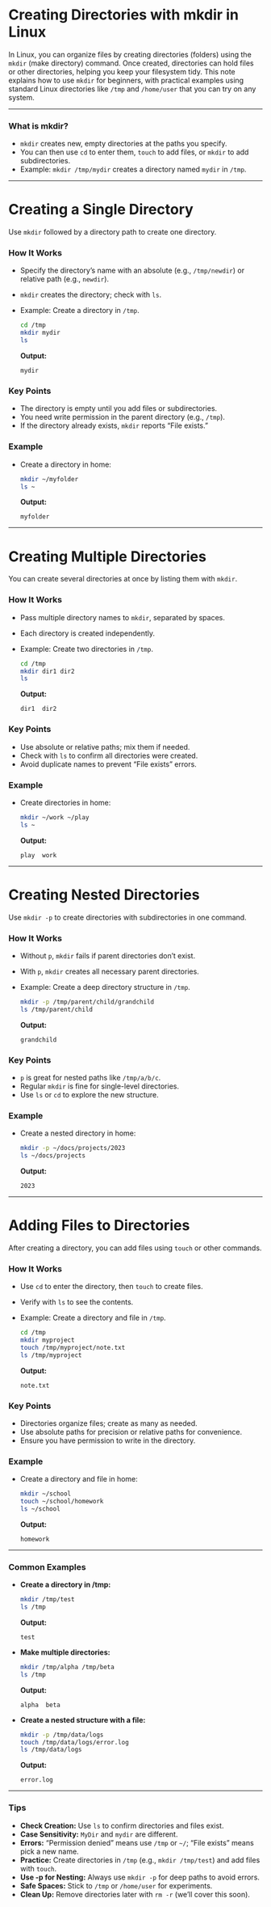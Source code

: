 # **Creating Directories with mkdir in Linux**

In Linux, you can organize files by creating directories (folders) using the `mkdir` (make directory) command. Once created, directories can hold files or other directories, helping you keep your filesystem tidy. This note explains how to use `mkdir` for beginners, with practical examples using standard Linux directories like `/tmp` and `/home/user` that you can try on any system.

---

### **What is mkdir?**

- `mkdir` creates new, empty directories at the paths you specify.
- You can then use `cd` to enter them, `touch` to add files, or `mkdir` to add subdirectories.
- Example: `mkdir /tmp/mydir` creates a directory named `mydir` in `/tmp`.

---

# **Creating a Single Directory**

Use `mkdir` followed by a directory path to create one directory.

### **How It Works**

- Specify the directory’s name with an absolute (e.g., `/tmp/newdir`) or relative path (e.g., `newdir`).
- `mkdir` creates the directory; check with `ls`.
- Example: Create a directory in `/tmp`.
    
    ```bash
    cd /tmp
    mkdir mydir
    ls
    ```
    
    **Output:**
    
    ```
    mydir
    ```
    

### **Key Points**

- The directory is empty until you add files or subdirectories.
- You need write permission in the parent directory (e.g., `/tmp`).
- If the directory already exists, `mkdir` reports “File exists.”

### **Example**

- Create a directory in home:
    
    ```bash
    mkdir ~/myfolder
    ls ~
    ```
    
    **Output:**
    
    ```
    myfolder
    ```
    

---

# **Creating Multiple Directories**

You can create several directories at once by listing them with `mkdir`.

### **How It Works**

- Pass multiple directory names to `mkdir`, separated by spaces.
- Each directory is created independently.
- Example: Create two directories in `/tmp`.
    
    ```bash
    cd /tmp
    mkdir dir1 dir2
    ls
    ```
    
    **Output:**
    
    ```
    dir1  dir2
    ```
    

### **Key Points**

- Use absolute or relative paths; mix them if needed.
- Check with `ls` to confirm all directories were created.
- Avoid duplicate names to prevent “File exists” errors.

### **Example**

- Create directories in home:
    
    ```bash
    mkdir ~/work ~/play
    ls ~
    ```
    
    **Output:**
    
    ```
    play  work
    ```
    

---

# **Creating Nested Directories**

Use `mkdir -p` to create directories with subdirectories in one command.

### **How It Works**

- Without `p`, `mkdir` fails if parent directories don’t exist.
- With `p`, `mkdir` creates all necessary parent directories.
- Example: Create a deep directory structure in `/tmp`.
    
    ```bash
    mkdir -p /tmp/parent/child/grandchild
    ls /tmp/parent/child
    ```
    
    **Output:**
    
    ```
    grandchild
    ```
    

### **Key Points**

- `p` is great for nested paths like `/tmp/a/b/c`.
- Regular `mkdir` is fine for single-level directories.
- Use `ls` or `cd` to explore the new structure.

### **Example**

- Create a nested directory in home:
    
    ```bash
    mkdir -p ~/docs/projects/2023
    ls ~/docs/projects
    ```
    
    **Output:**
    
    ```
    2023
    ```
    

---

# **Adding Files to Directories**

After creating a directory, you can add files using `touch` or other commands.

### **How It Works**

- Use `cd` to enter the directory, then `touch` to create files.
- Verify with `ls` to see the contents.
- Example: Create a directory and file in `/tmp`.
    
    ```bash
    cd /tmp
    mkdir myproject
    touch /tmp/myproject/note.txt
    ls /tmp/myproject
    ```
    
    **Output:**
    
    ```
    note.txt
    ```
    

### **Key Points**

- Directories organize files; create as many as needed.
- Use absolute paths for precision or relative paths for convenience.
- Ensure you have permission to write in the directory.

### **Example**

- Create a directory and file in home:
    
    ```bash
    mkdir ~/school
    touch ~/school/homework
    ls ~/school
    ```
    
    **Output:**
    
    ```
    homework
    ```
    

---

### **Common Examples**

- **Create a directory in /tmp:**
    
    ```bash
    mkdir /tmp/test
    ls /tmp
    ```
    
    **Output:**
    
    ```
    test
    ```
    
- **Make multiple directories:**
    
    ```bash
    mkdir /tmp/alpha /tmp/beta
    ls /tmp
    ```
    
    **Output:**
    
    ```
    alpha  beta
    ```
    
- **Create a nested structure with a file:**
    
    ```bash
    mkdir -p /tmp/data/logs
    touch /tmp/data/logs/error.log
    ls /tmp/data/logs
    ```
    
    **Output:**
    
    ```
    error.log
    ```
    

---

### **Tips**

- **Check Creation:** Use `ls` to confirm directories and files exist.
- **Case Sensitivity:** `MyDir` and `mydir` are different.
- **Errors:** “Permission denied” means use `/tmp` or `~/`; “File exists” means pick a new name.
- **Practice:** Create directories in `/tmp` (e.g., `mkdir /tmp/test`) and add files with `touch`.
- **Use -p for Nesting:** Always use `mkdir -p` for deep paths to avoid errors.
- **Safe Spaces:** Stick to `/tmp` or `/home/user` for experiments.
- **Clean Up:** Remove directories later with `rm -r` (we’ll cover this soon).